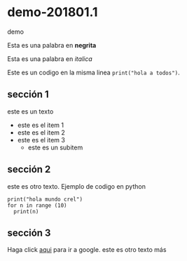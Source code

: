 # demo-201801.1
demo

Esta es una palabra en **negrita**

Esta es una palabra en *italica*

Este es un codigo en la misma linea `print("hola a todos")`.


## sección 1

este es un texto

* este es el item 1
* este es el item 2
* este es el item 3
  * este es un subitem


## sección 2

este es otro texto. Ejemplo de codigo en python

    print("hola mundo crel")
    for n in range (10)
      print(n)
      

## sección 3

Haga click [aqui](www.google.com) para ir a google.
este es otro texto más
